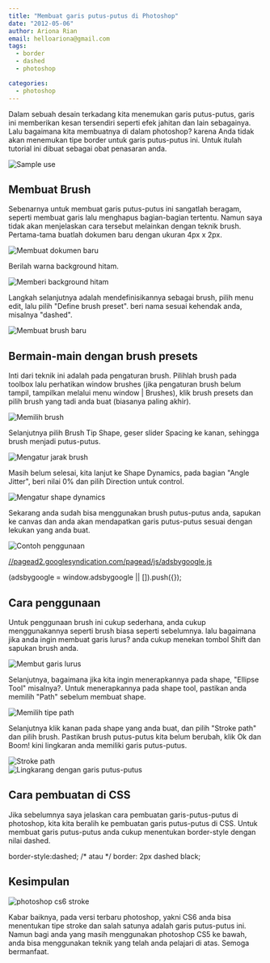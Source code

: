 ```yaml
---
title: "Membuat garis putus-putus di Photoshop"
date: "2012-05-06"
author: Ariona Rian
email: helloariona@gmail.com
tags: 
  - border
  - dashed
  - photoshop

categories: 
  - photoshop
---
```


Dalam sebuah desain terkadang kita menemukan garis putus-putus, garis ini memberikan kesan tersendiri seperti efek jahitan dan lain sebagainya. Lalu bagaimana kita membuatnya di dalam photoshop? karena Anda tidak akan menemukan tipe border untuk garis putus-putus ini. Untuk itulah tutorial ini dibuat sebagai obat penasaran anda.

![Sample use](./images/sample.jpg)

## Membuat Brush

Sebenarnya untuk membuat garis putus-putus ini sangatlah beragam, seperti membuat garis lalu menghapus bagian-bagian tertentu. Namun saya tidak akan menjelaskan cara tersebut melainkan dengan teknik brush. Pertama-tama buatlah dokumen baru dengan ukuran 4px x 2px.

![Membuat dokumen baru](./images/new.jpg)

Berilah warna background hitam.

![Memberi background hitam](./images/color.jpg)

Langkah selanjutnya adalah mendefinisikannya sebagai brush, pilih menu edit, lalu pilih "Define brush preset". beri nama sesuai kehendak anda, misalnya "dashed".

![Membuat brush baru](./images/define.jpg)

## Bermain-main dengan brush presets

Inti dari teknik ini adalah pada pengaturan brush. Pilihlah brush pada toolbox lalu perhatikan window brushes (jika pengaturan brush belum tampil, tampilkan melalui menu window | Brushes), klik brush presets dan pilih brush yang tadi anda buat (biasanya paling akhir).

![Memilih brush](./images/pick.jpg)

Selanjutnya pilih Brush Tip Shape, geser slider Spacing ke kanan, sehingga brush menjadi putus-putus.

![Mengatur jarak brush](./images/spacing.jpg)

Masih belum selesai, kita lanjut ke Shape Dynamics, pada bagian "Angle Jitter", beri nilai 0% dan pilih Direction untuk control.

![Mengatur shape dynamics](./images/shape.jpg)

Sekarang anda sudah bisa menggunakan brush putus-putus anda, sapukan ke canvas dan anda akan mendapatkan garis putus-putus sesuai dengan lekukan yang anda buat.

![Contoh penggunaan](./images/use.jpg)

[//pagead2.googlesyndication.com/pagead/js/adsbygoogle.js](//pagead2.googlesyndication.com/pagead/js/adsbygoogle.js)

(adsbygoogle = window.adsbygoogle || \[\]).push({});

## Cara penggunaan

Untuk penggunaan brush ini cukup sederhana, anda cukup menggunakannya seperti brush biasa seperti sebelumnya. lalu bagaimana jika anda ingin membuat garis lurus? anda cukup menekan tombol Shift dan sapukan brush anda.

![Membut garis lurus](./images/straight.jpg)

Selanjutnya, bagaimana jika kita ingin menerapkannya pada shape, "Ellipse Tool" misalnya?. Untuk menerapkannya pada shape tool, pastikan anda memilih "Path" sebelum membuat shape.

![Memilih tipe path](./images/path.jpg)

Selanjutnya klik kanan pada shape yang anda buat, dan pilih "Stroke path" dan pilih brush. Pastikan brush putus-putus kita belum berubah, klik Ok dan Boom! kini lingkaran anda memiliki garis putus-putus.

![Stroke path](./images/stroke.jpg)  
![Lingkarang dengan garis putus-putus](./images/result.jpg)

## Cara pembuatan di CSS

Jika sebelumnya saya jelaskan cara pembuatan garis-putus-putus di photoshop, kita kita beralih ke pembuatan garis putus-putus di CSS. Untuk membuat garis putus-putus anda cukup menentukan border-style dengan nilai dashed.

border-style:dashed; /\* atau \*/
border: 2px dashed black;

## Kesimpulan

![photoshop cs6 stroke](./images/cs6.jpg)

Kabar baiknya, pada versi terbaru photoshop, yakni CS6 anda bisa menentukan tipe stroke dan salah satunya adalah garis putus-putus ini. Namun bagi anda yang masih menggunakan photoshop CS5 ke bawah, anda bisa menggunakan teknik yang telah anda pelajari di atas. Semoga bermanfaat.
